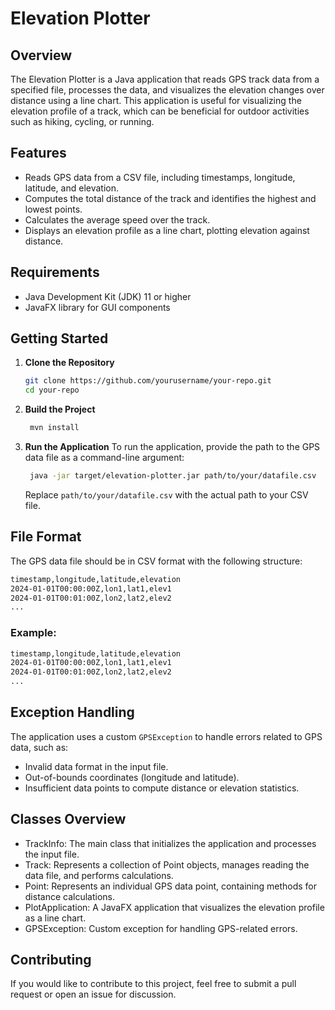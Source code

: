 # Elevation Plotter

## Overview

The Elevation Plotter is a Java application that reads GPS track data from a specified file, processes the data, and visualizes the elevation changes over distance using a line chart. This application is useful for visualizing the elevation profile of a track, which can be beneficial for outdoor activities such as hiking, cycling, or running.

## Features

- Reads GPS data from a CSV file, including timestamps, longitude, latitude, and elevation.
- Computes the total distance of the track and identifies the highest and lowest points.
- Calculates the average speed over the track.
- Displays an elevation profile as a line chart, plotting elevation against distance.

## Requirements

- Java Development Kit (JDK) 11 or higher
- JavaFX library for GUI components

## Getting Started

1. **Clone the Repository**
   ```bash
   git clone https://github.com/yourusername/your-repo.git
   cd your-repo
   ```
2. **Build the Project**
   ```bash
    mvn install
   ```
3. **Run the Application** To run the application, provide the path to the GPS data file as a command-line argument:
   ```bash
    java -jar target/elevation-plotter.jar path/to/your/datafile.csv
   ```
   Replace `path/to/your/datafile.csv` with the actual path to your CSV file.

## File Format

The GPS data file should be in CSV format with the following structure:

```bash
timestamp,longitude,latitude,elevation
2024-01-01T00:00:00Z,lon1,lat1,elev1
2024-01-01T00:01:00Z,lon2,lat2,elev2
...
```
### Example:

```bash
timestamp,longitude,latitude,elevation
2024-01-01T00:00:00Z,lon1,lat1,elev1
2024-01-01T00:01:00Z,lon2,lat2,elev2
...
```

## Exception Handling

The application uses a custom `GPSException` to handle errors related to GPS data, such as:

- Invalid data format in the input file.
- Out-of-bounds coordinates (longitude and latitude).
- Insufficient data points to compute distance or elevation statistics.

## Classes Overview

- TrackInfo: The main class that initializes the application and processes the input file.
- Track: Represents a collection of Point objects, manages reading the data file, and performs calculations.
- Point: Represents an individual GPS data point, containing methods for distance calculations.
- PlotApplication: A JavaFX application that visualizes the elevation profile as a line chart.
- GPSException: Custom exception for handling GPS-related errors.

## Contributing
If you would like to contribute to this project, feel free to submit a pull request or open an issue for discussion.

